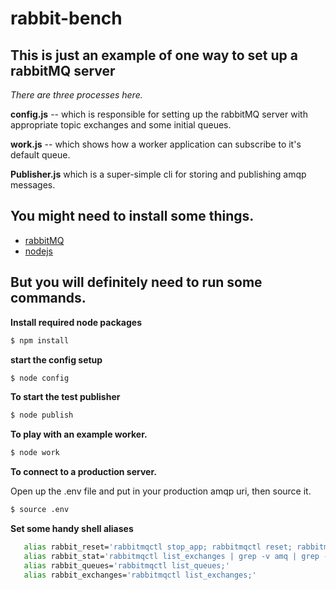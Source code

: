 # rabbit-bench

## This is just an example of one way to set up a rabbitMQ server

_There are three processes here._

__config.js__ -- which is responsible for
setting up the rabbitMQ server with appropriate topic exchanges and some initial
queues.

__work.js__ -- which shows how a worker application can subscribe to it's
default queue.

__Publisher.js__ which is a super-simple cli for storing and publishing amqp
messages.

## You might need to install some things.

- [rabbitMQ](https://www.rabbitmq.com/install-standalone-mac.html)
- [nodejs](http://nodejs.org/)

## But you will definitely need to run some commands.

__Install required node packages__

```bash
$ npm install
```

__start the config setup__

```bash
$ node config
```

__To start the test publisher__

```bash
$ node publish
```

__To play with an example worker.__

```bash
$ node work
```


__To connect to a production server.__

Open up the .env file and put in your production amqp uri, then source it.

```bash
$ source .env
```

__Set some handy shell aliases__
```bash
   alias rabbit_reset='rabbitmqctl stop_app; rabbitmqctl reset; rabbitmqctl start_app;'
   alias rabbit_stat='rabbitmqctl list_exchanges | grep -v amq | grep -v direct; rabbitmqctl list_queues'
   alias rabbit_queues='rabbitmqctl list_queues;'
   alias rabbit_exchanges='rabbitmqctl list_exchanges;'
```

